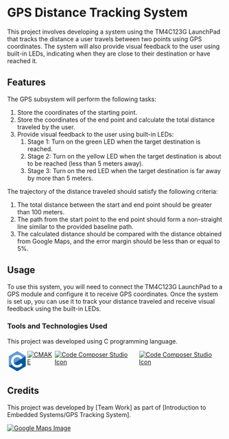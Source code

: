 <h1>GPS Distance Tracking System</h1>

<p>This project involves developing a system using the TM4C123G LaunchPad that tracks the distance a user travels between two points using GPS coordinates. The system will also provide visual feedback to the user using built-in LEDs, indicating when they are close to their destination or have reached it.</p>

<h2>Features</h2>

<p>The GPS subsystem will perform the following tasks:</p>

<ol>
  <li>Store the coordinates of the starting point.</li>
  <li>Store the coordinates of the end point and calculate the total distance traveled by the user.</li>
  <li>Provide visual feedback to the user using built-in LEDs:
    <ol>
      <li>Stage 1: Turn on the green LED when the target destination is reached.</li>
      <li>Stage 2: Turn on the yellow LED when the target destination is about to be reached (less than 5 meters away).</li>
      <li>Stage 3: Turn on the red LED when the target destination is far away by more than 5 meters.</li>
    </ol>
  </li>
</ol>

<p>The trajectory of the distance traveled should satisfy the following criteria:</p>

<ol>
  <li>The total distance between the start and end point should be greater than 100 meters.</li>
  <li>The path from the start point to the end point should form a non-straight line similar to the provided baseline path.</li>
  <li>The calculated distance should be compared with the distance obtained from Google Maps, and the error margin should be less than or equal to 5%.</li>
</ol>

<h2>Usage</h2>

<p>To use this system, you will need to connect the TM4C123G LaunchPad to a GPS module and configure it to receive GPS coordinates. Once the system is set up, you can use it to track your distance traveled and receive visual feedback using the built-in LEDs.</p>

<h3>Tools and Technologies Used</h3>

<p>This project was developed using C programming language.</p>

<div style="display: flex;">
 <a href="https://www.cprogramming.com"><img src="https://raw.githubusercontent.com/devicons/devicon/master/icons/c/c-original.svg" alt="C Programming Language Icon" width="48" height="48"></a>
<a href="https://cmake.org"><img src="https://upload.wikimedia.org/wikipedia/commons/thumb/1/13/Cmake.svg/1200px-Cmake.svg.png" alt="CMAKE" width="48" height="48"></a>
<a href="https://www.keil.com/"><img src="https://media.digikey.com/Photos/Keil%20Photos/MFG_KEIL.jpg" alt="Code Composer Studio Icon" width="48" height="48"></a>
<a href="https://www.ti.com/tool/CCSTUDIO"><img src="https://www.ti.com/diagrams/ccstudio_ccs_256.jpg" alt="Code Composer Studio Icon" width="48" height="48"></a>
</div>

<h2>Credits</h2>

<p>This project was developed by [Team Work] as part of [Introduction to Embedded
Systems/GPS Tracking System].</p>
<a href="https://www.linkedin.com/in/mahmoud-abdelraouf-mahmoud-80b908222/"><img src="https://developers.google.com/static/maps/images/docs-landing-get-started-hero.png" alt="Google Maps Image"></a>
